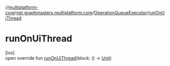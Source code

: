 //[multiplatform-core](../../../index.md)/[net.graphmasters.multiplatform.core](../index.md)/[OperationQueueExecutor](index.md)/[runOnUiThread](run-on-ui-thread.md)

# runOnUiThread

[ios]\
open override fun [runOnUiThread](run-on-ui-thread.md)(block: () -&gt; [Unit](https://kotlinlang.org/api/latest/jvm/stdlib/kotlin/-unit/index.html))
